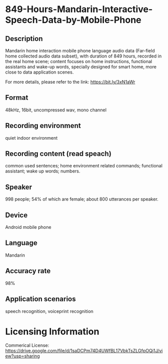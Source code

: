 # 849-Hours-Mandarin-Interactive-Speech-Data-by-Mobile-Phone


## Description
Mandarin home interaction mobile phone language audio data (Far-field home collected audio data subset), with duration of 849 hours, recorded in the real home scene; content focuses on home instructions, functional assistants and wake-up words, specially designed for smart home, more close to data application scenes.

For more details, please refer to the link: https://bit.ly/3xN1aWr

## Format
48kHz, 16bit, uncompressed wav, mono channel

## Recording environment
quiet indoor environment

## Recording content (read speach)
common used sentences; home environment related commands; functional assistant; wake up words; numbers.

## Speaker
998 people; 54% of which are female; about 800 utterances per speaker.

## Device
Android mobile phone

## Language
Mandarin

## Accuracy rate
98%

## Application scenarios
speech recognition, voiceprint recognition

# Licensing Information
Commerical License: https://drive.google.com/file/d/1saDCPm74D4UWfBL17VbkTsZLGfpOQj1J/view?usp=sharing
